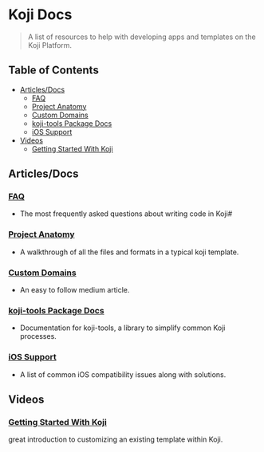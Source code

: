 # Koji Docs <!-- omit in toc -->
> A list of resources to help with developing apps and templates on the Koji Platform.

## Table of Contents <!-- omit in toc -->
- [Articles/Docs](#ArticlesDocs)
  - [FAQ](#FAQ)
  - [Project Anatomy](#Project-Anatomy)
  - [Custom Domains](#Custom-Domains)
  - [koji-tools Package Docs](#koji-tools-Package-Docs)
  - [iOS Support](#iOS-Support)
- [Videos](#Videos)
  - [Getting Started With Koji](#Getting-Started-With-Koji)

## Articles/Docs
### [FAQ](https://github.com/madewithkoji/koji-docs/blob/master/koji-faq.md)
- The most frequently asked questions about writing code in Koji# 
### [Project Anatomy](https://github.com/madewithkoji/koji-docs/blob/master/koji-project-anatomy.md)
- A walkthrough of all the files and formats in a typical koji template.
### [Custom Domains](https://medium.com/madewithkoji/add-a-custom-domain-to-your-koji-application-ce26b88d04c9)
- An easy to follow medium article.
### [koji-tools Package Docs](https://www.npmjs.com/package/koji-tools)
- Documentation for koji-tools, a library to simplify common Koji processes.
### [iOS Support](https://github.com/madewithkoji/koji-docs/blob/master/ios-quirks.md)
- A list of common iOS compatibility issues along with solutions.
## Videos
### [Getting Started With Koji](https://youtu.be/xMPvUkkcpac)
great introduction to customizing an existing template within Koji.